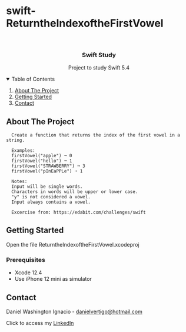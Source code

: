 # swift-ReturntheIndexoftheFirstVowel

<!-- PROJECT LOGO -->
<br />
<p align="center">

  <h3 align="center">Swift Study</h3>
  <p align="center">
    Project to study Swift 5.4
  </p>
</p>



<!-- TABLE OF CONTENTS -->
<details open="open">
  <summary>Table of Contents</summary>
  <ol>
    <li>
      <a href="#about-the-project">About The Project</a>
    </li>
    <li>
      <a href="#getting-started">Getting Started</a>
    </li>
    <li><a href="#contact">Contact</a></li>
  </ol>
</details>



<!-- ABOUT THE PROJECT -->
## About The Project
 
      Create a function that returns the index of the first vowel in a string.
      
      Examples:
      firstVowel("apple") ➞ 0
      firstVowel("hello") ➞ 1
      firstVowel("STRAWBERRY") ➞ 3
      firstVowel("pInEaPPLe") ➞ 1
      
      Notes:
      Input will be single words.
      Characters in words will be upper or lower case.
      "y" is not considered a vowel.
      Input always contains a vowel.

      Excercise from: https://edabit.com/challenges/swift


<!-- GETTING STARTED -->
## Getting Started

Open the file ReturntheIndexoftheFirstVowel.xcodeproj 

### Prerequisites

* Xcode 12.4
* Use iPhone 12 mini as simulator 

<!-- CONTACT -->
## Contact

Daniel Washington Ignacio - danielvertigo@hotmail.com

Click to access my [LinkedIn](https://www.linkedin.com/in/daniel-washington-ignacio-ab439b164/)
